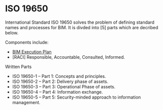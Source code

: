 # ISO 19650

International Standard ISO 19650 solves the problem of defining standard names and processes for BIM. It is divded into [5] parts which are decribed below.

Components include:

* [BIM Execution Plan](/41934/Concepts/BIMExecutionPlan)
* [RACI] Responsible, Accountable, Consulted, Informed.


Written Parts

* ISO 19650-1 – Part 1: Concepts and principles.
* ISO 19650-2 – Part 2: Delivery phase of assets.
* ISO 19650-3 – Part 3: Operational Phase of assets.
* ISO 19650-4 – Part 4: Information exchange.
* ISO 19650-5 – Part 5: Security-minded approach to information management.

